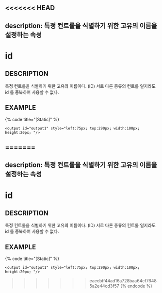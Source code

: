 <<<<<<< HEAD
---
description: 특정 컨트롤을 식별하기 위한 고유의 이름을 설정하는 속성     
---

#   id                       

## DESCRIPTION

특정 컨트롤을 식별하기 위한 고유의 이름이다. (ID)
서로 다른 종류의 컨트롤 일지라도 id 를 중복하여 사용할 수 없다.   
  
## EXAMPLE

{% code title="\[Static\]" %}
```markup
<output id="output1" style="left:75px; top:290px; width:100px; height:20px; "/>
```
=======
---
description: 특정 컨트롤을 식별하기 위한 고유의 이름을 설정하는 속성     
---

#   id                       

## DESCRIPTION

특정 컨트롤을 식별하기 위한 고유의 이름이다. (ID)
서로 다른 종류의 컨트롤 일지라도 id 를 중복하여 사용할 수 없다.   
  
## EXAMPLE

{% code title="\[Static\]" %}
```markup
<output id="output1" style="left:75px; top:290px; width:100px; height:20px; "/>
```
>>>>>>> eaecbff44ad16a728baa64cf76485a2e44cd3f57
{% endcode %}